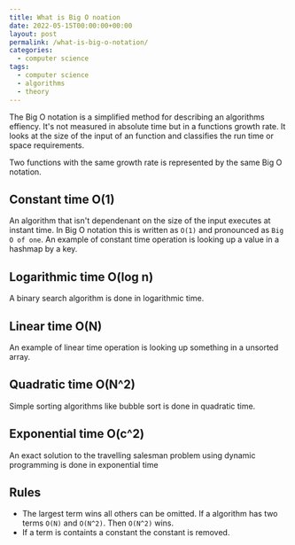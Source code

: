 ```yaml
---
title: What is Big O noation
date: 2022-05-15T00:00:00+00:00
layout: post
permalink: /what-is-big-o-notation/
categories:
  - computer science
tags:
  - computer science
  - algorithms
  - theory
---
```


The Big O notation is a simplified method for describing an algorithms effiency. It's not measured in absolute time but in a functions growth rate. It looks at the size of the input of an function and classifies the run time or space requirements. 

Two functions with the same growth rate is represented by the same Big O notation.
## Constant time O(1)
An algorithm that isn't dependenant on the size of the input executes at instant time. In Big O notation this is written as `O(1)` and pronounced as `Big O of one`. An example of constant time operation is looking up a value in a hashmap by a key.

## Logarithmic time O(log n)
A binary search algorithm is done in logarithmic time.

## Linear time O(N)
An example of linear time operation is looking up something in a unsorted array.

## Quadratic time O(N^2)
Simple sorting algorithms like bubble sort is done in quadratic time.

## Exponential time O(c^2)
An exact solution to the travelling salesman problem using dynamic programming is done in exponential time

## Rules
* The largest term wins all others can be omitted. If a algorithm has two terms `O(N)` and `O(N^2)`. Then `O(N^2)` wins.
* If a term is containts a constant the constant is removed.
